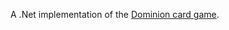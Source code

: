A .Net implementation of the [Dominion card game](http://en.wikipedia.org/wiki/Dominion_%28card_game%29).